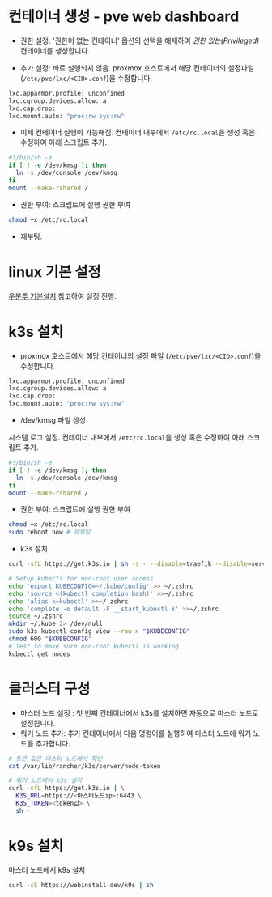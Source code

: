 # 컨테이너 생성 - pve web dashboard

* 권한 설정: '권한이 없는 컨테이너' 옵션의 선택을 해제하여 *권한 있는(Privileged)* 컨테이너를 생성합니다.

* 추가 설정: 바로 실행되지 않음. proxmox 호스트에서 해당 컨테이너의 설정파일 (`/etc/pve/lxc/<CID>.conf`)을 수정합니다.

```bash
lxc.apparmor.profile: unconfined
lxc.cgroup.devices.allow: a
lxc.cap.drop:
lxc.mount.auto: "proc:rw sys:rw"
```

* 이제 컨테이너 실행이 가능해짐. 컨테이너 내부에서 `/etc/rc.local`을 생성 혹은 수정하여 아래 스크립트 추가.

```bash
#!/bin/sh -e
if [ ! -e /dev/kmsg ]; then
  ln -s /dev/console /dev/kmsg
fi
mount --make-rshared /
```

* 권한 부여: 스크립트에 실행 권한 부여
```bash
chmod +x /etc/rc.local
```

* 재부팅.

# linux 기본 설정

[우분투 기본설치](OS-linux/ubuntu%20server%20설정.md) 참고하여 설정 진행.

# k3s 설치

* proxmox 호스트에서 해당 컨테이너의 설정 파일 (`/etc/pve/lxc/<CID>.conf`)을 수정합니다.

```bash
lxc.apparmor.profile: unconfined
lxc.cgroup.devices.allow: a
lxc.cap.drop:
lxc.mount.auto: "proc:rw sys:rw"
```

* /dev/kmsg 파일 생성

시스템 로그 설정. 컨테이너 내부에서 `/etc/rc.local`을 생성 혹은 수정하여 아래 스크립트 추가.

```bash
#!/bin/sh -e
if [ ! -e /dev/kmsg ]; then
  ln -s /dev/console /dev/kmsg
fi
mount --make-rshared /
```

* 권한 부여: 스크립트에 실행 권한 부여
```bash
chmod +x /etc/rc.local
sudo reboot now # 재부팅
```

* k3s 설치

```bash
curl -sfL https://get.k3s.io | sh -s - --disable=traefik --disable=servicelb --node-name control.k8s

# Setup kubectl for non-root user access
echo 'export KUBECONFIG=~/.kube/config' >> ~/.zshrc
echo 'source <(kubectl completion bash)' >>~/.zshrc
echo 'alias k=kubectl' >>~/.zshrc
echo 'complete -o default -F __start_kubectl k' >>~/.zshrc
source ~/.zshrc
mkdir ~/.kube 2> /dev/null
sudo k3s kubectl config view --raw > "$KUBECONFIG"
chmod 600 "$KUBECONFIG"
# Test to make sure non-root kubectl is working
kubectl get nodes
```

# 클러스터 구성

* 마스터 노드 설정 : 첫 번째 컨테이너에서 k3s를 설치하면 자동으로 마스터 노드로 설정됩니다. 
* 워커 노드 추가: 추가 컨테이너에서 다음 명령어를 실행하여 마스터 노드에 워커 노드를 추가합니다. 

```bash
# 토큰 값은 마스터 노드에서 확인
cat /var/lib/rancher/k3s/server/node-token

# 워커 노드에서 k3s 설치
curl -sfL https://get.k3s.io | \
  K3S_URL=https://<마스터노드ip>:6443 \
  K3S_TOKEN=<token값> \
  sh -
```

# k9s 설치

마스터 노드에서 k9s 설치

```bash
curl -sS https://webinstall.dev/k9s | sh
```
